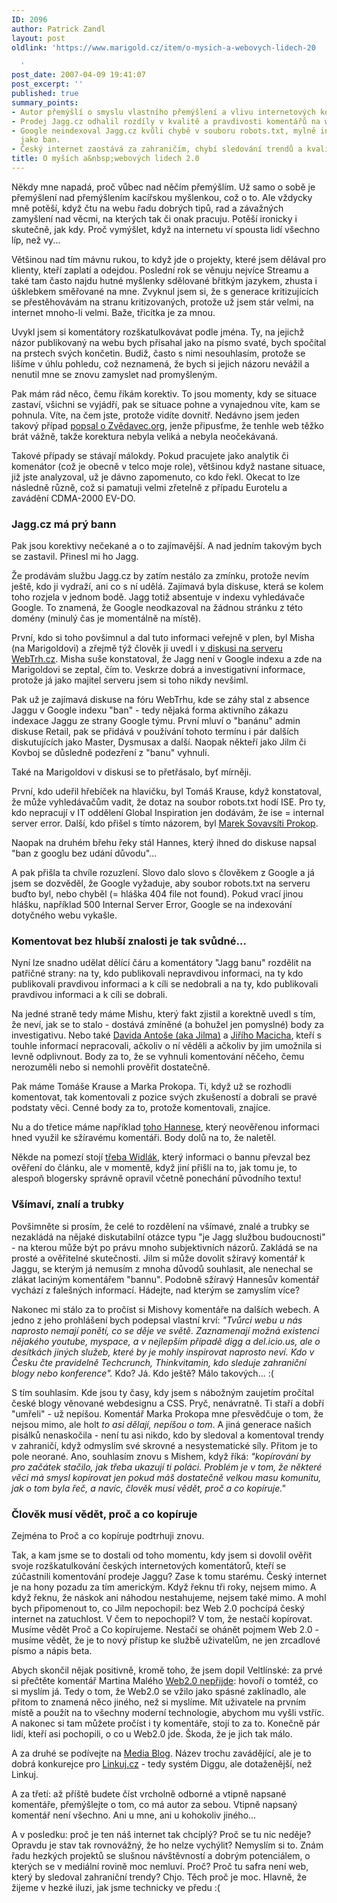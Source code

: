 ```yaml
---
ID: 2096
author: Patrick Zandl
layout: post
oldlink: 'https://www.marigold.cz/item/o-mysich-a-webovych-lidech-20

  '
post_date: 2007-04-09 19:41:07
post_excerpt: ''
published: true
summary_points:
- Autor přemýšlí o smyslu vlastního přemýšlení a vlivu internetových komentářů.
- Prodej Jagg.cz odhalil rozdíly v kvalitě a pravdivosti komentářů na webu.
- Google neindexoval Jagg.cz kvůli chybě v souboru robots.txt, mylně interpretováno
  jako ban.
- Český internet zaostává za zahraničím, chybí sledování trendů a kvalitní Web 2.0.
title: O myších a&nbsp;webových lidech 2.0
---
```


Někdy mne napadá, proč vůbec nad něčím přemýšlím. Už samo o sobě je přemýšlení nad přemýšlením kacířskou myšlenkou, což o to. Ale vždycky mně potěší, když čtu na webu řadu dobrých tipů, rad a závažných zamyšlení nad věcmi, na kterých tak či onak pracuju. Potěší ironicky i skutečně, jak kdy. Proč vymýšlet, když na internetu ví spousta lidí všechno líp, než vy... 

Většinou nad tím mávnu rukou, to když jde o projekty, které jsem dělával pro klienty, kteří zaplatí a odejdou. Poslední rok se věnuju nejvíce Streamu a také tam často najdu hutné myšlenky sdělované břitkým jazykem, zhusta i úšklebkem směřované na mne. Zvyknul jsem si, že s generace kritizujících se přestěhovávám na stranu kritizovaných, protože už jsem stár velmi, na internet mnoho-li velmi. Baže, třicítka je za mnou. 

Uvykl jsem si komentátory rozškatulkovávat podle jména. Ty, na jejichž názor publikovaný na webu bych přísahal jako na písmo svaté, bych spočítal na prstech svých končetin.  Budiž, často s nimi nesouhlasím, protože se lišíme v úhlu pohledu, což neznamená, že bych si jejich názoru nevážil a nenutil mne se znovu zamyslet nad promyšleným. 

Pak mám rád něco, čemu říkám korektiv. To jsou momenty, kdy se situace zastaví, všichni se vyjádří, pak se situace pohne a vynajednou víte, kam se pohnula. Víte, na čem jste, protože vidíte dovnitř. Nedávno jsem jeden takový případ <a href="/item/zvedavcova-etymologie-kulicky-z-prdu-na-kristalove-lupe">popsal o Zvědavec.org</a>, jenže připusťme, že tenhle web těžko brát vážně, takže korektura nebyla veliká a nebyla neočekávaná. 

Takové případy se stávají málokdy. Pokud pracujete jako analytik či komenátor (což je obecně v telco moje role), většinou když nastane situace, již jste analyzoval, už je dávno zapomenuto, co kdo řekl. Okecat to lze následně různě, což si pamatuji  velmi zřetelně z případu Eurotelu a zavádění  CDMA-2000 EV-DO.

<h3>Jagg.cz má prý bann</h3>

Pak jsou korektivy nečekané a o to zajímavější. A nad jedním takovým bych se zastavil. Přinesl mi ho Jagg.

Že prodávám službu Jagg.cz by zatím nestálo za zmínku, protože nevím ještě, kdo ji vydraží, ani co s ní udělá. Zajímavá byla diskuse, která se kolem toho rozjela v jednom bodě. Jagg totiž absentuje v indexu vyhledávače Google. To znamená, že Google neodkazoval na žádnou stránku z této domény (minulý čas je momentálně na místě).

První, kdo si toho povšimnul a dal tuto informaci veřejně v plen, byl Misha (na Marigoldovi) a zřejmě týž člověk ji uvedl i <a href="http://webtrh.cz/199-patrick-zandl-prodava-jagg">v diskusi na serveru WebTrh.cz</a>. Misha suše konstatoval, že Jagg není v Google indexu a zde na Marigoldovi se zeptal, čím to. Veskrze dobrá a investigativní informace, protože já jako majitel serveru jsem si toho nikdy nevšiml. 

Pak už je zajímavá diskuse na fóru WebTrhu, kde se záhy stal z absence Jaggu v Google indexu "ban" - tedy nějaká forma aktivního zákazu indexace Jaggu ze strany Google týmu. První mluví o "banánu" admin diskuse Retail, pak se přidává v používání tohoto termínu i pár dalších diskutujících jako Master, Dysmusax a další. Naopak někteří jako Jilm či Kovboj se důsledně podezření z "banu" vyhnuli. 

Také na Marigoldovi v diskusi se to přetřásalo, byť mírněji. 

První, kdo udeřil hřebíček na hlavičku, byl Tomáš Krause, když konstatoval, že může vyhledávačům vadit, že dotaz na soubor robots.txt hodí ISE. Pro ty, kdo nepracují v IT oddělení Global Inspiration jen dodávám, že ise = internal server error.  Další, kdo přišel s tímto názorem, byl <a href="http://www.sovavsiti.cz/weblog/">Marek Sovavsíti Prokop</a>. 

Naopak na druhém břehu řeky stál Hannes, který ihned do diskuse napsal "ban z googlu bez udání důvodu"... 

A pak přišla ta chvíle rozuzlení. Slovo dalo slovo s člověkem z Google a já jsem se dozvěděl, že Google vyžaduje, aby soubor robots.txt na serveru buďto byl, nebo chyběl (= hláška 404 file not found). Pokud vrací jinou hlášku, například 500 Internal Server Error, Google se na indexování dotyčného webu vykašle. 

<h3>Komentovat bez hlubší znalosti je tak svůdné...</h3>

Nyní lze snadno udělat dělící čáru a komentátory "Jagg banu" rozdělit na patřičné strany: na ty, kdo publikovali nepravdivou informaci, na ty kdo publikovali pravdivou informaci a k cíli se nedobrali a na ty, kdo publikovali pravdivou informaci a k cíli se dobrali. 

Na jedné straně tedy máme Mishu, který fakt zjistil a korektně uvedl s tím, že neví, jak se to stalo - dostává zmíněné (a bohužel jen pomyslné) body za investigativu. Nebo také <a href="http://jilm.blog.lupa.cz">Davida Antoše (aka Jilma)</a> a <a href="http://blog.macich.net/1175563263-sluzba-jaggcz-je-na-prodej.html">Jiřího Macicha</a>, kteří s touhle informací nepracovali, ačkoliv o ní věděli a ačkoliv by  jim umožnila si levně odplivnout. Body za to, že se vyhnuli komentování něčeho, čemu nerozuměli nebo si nemohli prověřit dostatečně. 

Pak máme Tomáše Krause a Marka Prokopa. Ti, když už se rozhodli komentovat, tak komentovali z pozice svých zkušeností a dobrali se pravé podstaty věci. Cenné body za to, protože komentovali, znajíce. 

Nu a do třetice máme například <a href="http://www.uspesnyblog.info">toho Hannese</a>, který neověřenou informaci hned využil ke sžíravému komentáři. Body dolů na to, že naletěl. 

Někde na pomezí stojí <a href="http://www.widlak.cz/internet/jaggcz-za-20-100-kc/">třeba Widlák</a>, který informaci o bannu převzal bez ověření do článku, ale v momentě, když jiní přišli na to, jak tomu je, to alespoň blogersky správně opravil včetně ponechání původního textu!


<h3>Všímaví, znalí a trubky</h3>

Povšimněte si prosím, že celé to rozdělení na všímavé, znalé a trubky se nezakládá na nějaké diskutabilní otázce typu "je Jagg službou budoucnosti" - na kterou může být po právu mnoho subjektivních názorů. Zakládá se na prosté a ověřitelné skutečnosti. Jilm si může dovolit sžíravý komentář k Jaggu, se kterým já nemusím z mnoha důvodů souhlasit, ale nenechal se zlákat laciným komentářem "bannu". Podobně sžíravý Hannesův komentář vychází z falešných informací. Hádejte, nad kterým se zamyslím více?

Nakonec mi stálo za to pročíst si Mishovy komentáře na dalších webech. A jedno z jeho prohlášení bych podepsal vlastní krví: <i>"Tvůrci webu u nás naprosto nemají ponětí, co se děje ve světě. Zaznamenají možná existenci nějakého youtube, myspace, a v nejlepším případě digg a del.icio.us, ale o desítkách jiných služeb, které by je mohly inspirovat naprosto neví. Kdo v Česku čte pravidelně Techcrunch, Thinkvitamin, kdo sleduje zahraniční blogy nebo konference".</i> Kdo? Já. Kdo ještě? Málo takových... :(

S tím souhlasím. Kde jsou ty časy, kdy jsem s nábožným zaujetím pročítal české blogy věnované webdesignu a CSS.  Pryč, nenávratně. Ti staří a dobří "umřeli" - už nepíšou. Komentář Marka Prokopa mne přesvědčuje o tom, že nejsou mimo, ale holt <i>to asi dělají, nepíšou o tom</i>. A jiná generace našich pisálků nenaskočila - není tu asi nikdo, kdo by sledoval a komentoval trendy v zahraničí, když odmyslím své skrovné a nesystematické síly. Přitom je to pole neorané. Ano, souhlasím znovu s Mishem, když říká: <i>"kopírování by pro začátek stačilo, jak třeba ukazují ti poláci. Problém je v tom, že některé věci má smysl kopírovat jen pokud máš dostatečně velkou masu komunitu, jak o tom byla řeč, a navíc, člověk musí vědět, proč a co kopíruje."</i>

<h3>Člověk musí vědět, proč a co kopíruje</h3>

Zejména to Proč a co kopíruje podtrhuji znovu. 

Tak, a kam jsme se to dostali od toho momentu, kdy jsem si dovolil ověřit svoje rozškatulkování českých internetových komentátorů, kteří se zúčastnili komentování prodeje Jaggu? Zase k tomu starému. Český internet je na hony pozadu za tím americkým. Když řeknu tři roky, nejsem mimo. A když řeknu, že náskok ani náhodou nestahujeme, nejsem také mimo. A mohl bych připomenout to, co Jilm nepochopil: bez Web 2.0 pochcípá český internet na zatuchlost. V čem to nepochopil? V tom, že nestačí kopírovat. Musíme vědět Proč a Co kopírujeme. Nestačí se ohánět pojmem Web 2.0 - musíme vědět, že je to nový přístup ke službě uživatelům, ne jen zrcadlové písmo a nápis beta.  

Abych skončil nějak positivně, kromě toho, že jsem dopil Veltlínské: za prvé si přečtěte komentář Martina Malého <a href="http://zapisnik.maly.cz/506578-web2-0-neprijde.php">Web2.0 nepřijde</a>: hovoří o tomtéž, co si myslím já. Tedy o tom, že Web2.0 se vžilo jako spásné zaklínadlo, ale přitom to znamená něco jiného, než si myslíme. Mít uživatele na prvním místě a použít na to všechny moderní technologie, abychom mu vyšli vstříc. A nakonec si tam můžete pročíst i ty komentáře, stojí to za to. Konečně pár lidí, kteří asi pochopili, o co u Web2.0 jde. Škoda, že je jich tak málo. 

A za druhé se podívejte na <a href="http://www.mediablog.cz">Media Blog</a>. Název trochu zavádějící, ale je to dobrá konkurejce pro <a href="http://www.linkuj.cz">Linkuj.cz</a> - tedy systém Diggu, ale dotaženější, než Linkuj. 

A za třetí: až příště budete číst vrcholně odborné a vtipně napsané komentáře, přemýšlejte o tom, co má autor za sebou. Vtipně napsaný komentář není všechno. Ani u mne, ani u kohokoliv jiného... 

A v posledku: proč je ten náš internet tak chcíplý? Proč se tu nic neděje? Opravdu je stav tak rovnovážný, že ho nelze vychýlit? Nemyslím si to. Znám řadu hezkých projektů se slušnou návštěvností a dobrým potenciálem, o kterých se v mediální rovině moc nemluví. Proč? Proč tu safra není web, který by sledoval zahraniční trendy? Chjo. Těch proč je moc. Hlavně, že žijeme v hezké iluzi, jak jsme technicky ve předu :(